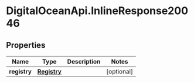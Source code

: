 # DigitalOceanApi.InlineResponse20046

## Properties
Name | Type | Description | Notes
------------ | ------------- | ------------- | -------------
**registry** | [**Registry**](Registry.md) |  | [optional] 
